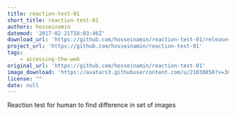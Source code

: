 ```yaml
---
title: reaction-test-01
short_title: reaction-test-01
authors: hosseinamin
datemod: '2017-02-21T18:03:46Z'
download_url: 'https://github.com/hosseinamin/reaction-test-01/releases'
project_url: 'https://github.com/hosseinamin/reaction-test-01'
tags:
    - accessing-the-web
original_url: 'https://github.com/hosseinamin/reaction-test-01'
image_download: 'https://avatars3.githubusercontent.com/u/21030850?v=3&s=40'
license: ""
date: null
---
```

Reaction test for human to find difference in set of images